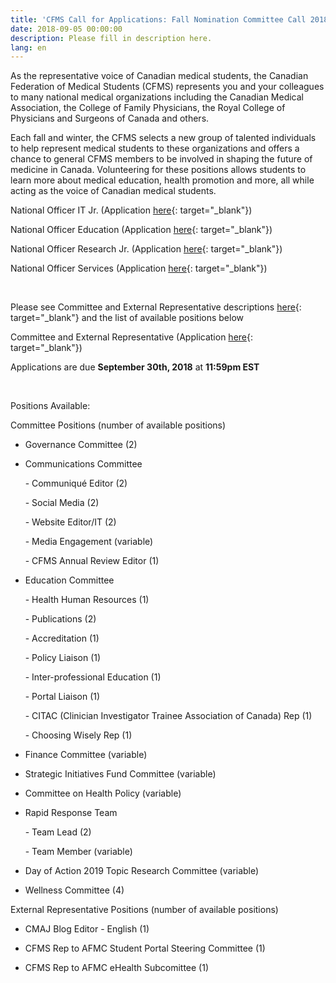 ```yaml
---
title: 'CFMS Call for Applications: Fall Nomination Committee Call 2018'
date: 2018-09-05 00:00:00
description: Please fill in description here.
lang: en
---
```


As the representative voice of Canadian medical students, the Canadian Federation of Medical Students (CFMS) represents you and your colleagues to many national medical organizations including the Canadian Medical Association, the College of Family Physicians, the Royal College of Physicians and Surgeons of Canada and others.

Each fall and winter, the CFMS selects a new group of talented individuals to help represent medical students to these organizations and offers a chance to general CFMS members to be involved in shaping the future of medicine in Canada. Volunteering for these positions allows students to learn more about medical education, health promotion and more, all while acting as the voice of Canadian medical students.

National Officer IT Jr. (Application [here](https://goo.gl/forms/dccCJbbBJYZUHbVq1){: target="_blank"})

National Officer Education (Application [here](https://goo.gl/forms/raIJFFs02syv87QC2){: target="_blank"})

National Officer Research Jr. (Application [here](https://goo.gl/forms/oVOsDZfrr8p5a9Ff1){: target="_blank"}) &nbsp;

National Officer Services (Application [here](https://goo.gl/forms/lksioFUxmdCDDvt62){: target="_blank"})

&nbsp;

Please see Committee and External Representative descriptions [here](https://tinyurl.com/ybetjatr){: target="_blank"}&nbsp;and the list of available positions below

Committee and External Representative (Application [here](https://goo.gl/forms/7WQ0WmLpy9Id3Diw1){: target="_blank"})&nbsp;

Applications are due **September 30th, 2018** at **11:59pm EST**

&nbsp;

Positions Available:

Committee Positions (number of available positions)

- Governance Committee (2)

- Communications Committee

&nbsp; &nbsp; &nbsp; - Communiqu&eacute; Editor (2)

&nbsp; &nbsp; &nbsp; - Social Media (2)

&nbsp; &nbsp; &nbsp; - Website Editor/IT (2)

&nbsp; &nbsp; &nbsp; - Media Engagement (variable)

&nbsp; &nbsp; &nbsp; - CFMS Annual Review Editor (1)

- Education Committee

&nbsp; &nbsp; &nbsp; - Health Human Resources (1)

&nbsp; &nbsp; &nbsp; - Publications (2)

&nbsp; &nbsp; &nbsp; - Accreditation (1)

&nbsp; &nbsp; &nbsp; - Policy Liaison (1)

&nbsp; &nbsp; &nbsp; - Inter-professional Education (1)

&nbsp; &nbsp; &nbsp; - Portal Liaison (1)

&nbsp; &nbsp; &nbsp; - CITAC (Clinician Investigator Trainee Association of Canada) Rep (1)

&nbsp; &nbsp; &nbsp; - Choosing Wisely Rep (1)

- Finance Committee (variable)

- Strategic Initiatives Fund Committee (variable)

- Committee on Health Policy (variable)

- Rapid Response Team

&nbsp; &nbsp; &nbsp; - Team Lead (2)

&nbsp; &nbsp; &nbsp; - Team Member (variable)

- Day of Action 2019 Topic Research Committee (variable)

- Wellness Committee (4)

External Representative Positions (number of available positions)

- CMAJ Blog Editor - English (1)

- CFMS Rep to AFMC Student Portal Steering Committee (1)

- CFMS Rep to AFMC eHealth Subcomittee (1)

<br>&nbsp;